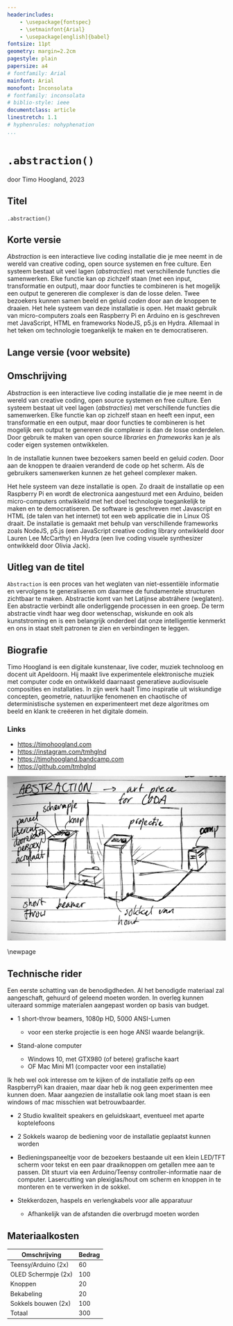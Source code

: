 ```yaml
---
headerincludes:
	- \usepackage{fontspec}
	- \setmainfont{Arial}
	- \usepackage[english]{babel}
fontsize: 11pt
geometry: margin=2.2cm
pagestyle: plain
papersize: a4
# fontfamily: Arial
mainfont: Arial
monofont: Inconsolata
# fontfamily: inconsolata
# biblio-style: ieee
documentclass: article
linestretch: 1.1
# hyphenrules: nohyphenation
...
```


# `.abstraction()`

door Timo Hoogland, 2023

## Titel

`.abstraction()`

## Korte versie

*Abstraction* is een interactieve live coding installatie die je mee neemt in de wereld van creative coding, open source systemen en free culture. Een systeem bestaat uit veel lagen (*abstracties*) met verschillende functies die samenwerken. Elke functie kan op zichzelf staan (met een input, transformatie en output), maar door functies te combineren is het mogelijk een output te genereren die complexer is dan de losse delen. Twee bezoekers kunnen samen beeld en geluid *coden* door aan de knoppen te draaien. Het hele systeem van deze installatie is open. Het maakt gebruik van micro-computers zoals een Raspberry Pi en Arduino en is geschreven met JavaScript, HTML en frameworks NodeJS, p5.js en Hydra. Allemaal in het teken om technologie toegankelijk te maken en te democratiseren.

## Lange versie (voor website)

## Omschrijving

<!-- Deze interactieve audiovisuele installatie geeft de bezoeker inzicht in de werkwijze van digitale systemen. Binnen een programma bestaan veel lagen (*abstracties*) met verschillende functies die samenwerken. Elke functie kan op zichzelf staan en heeft een input, een transformatie en een output, maar door functies te koppelen zorg je ervoor dat er een output ontstaat die complexer is dan de losse functies opzich aankunnen. In de installatie kunnen twee bezoekers een eigen functie kiezen door middel van een klein bedieningspaneel en de input van de functie veranderen. De output van deze losse functies is zowel zichtbaar via een projectie als ook hoorbaar, waarbij het beeld en geluid aan elkaar gekoppeld zijn en een gezamenlijke functie krijgen. Zodra de bezoekers verbinding zoeken door elkaar aan te raken zullen zij een nieuwe abstractie vormen en de functies samengevoegd worden tot een groter geheel. -->

*Abstraction* is een interactieve live coding installatie die je mee neemt in de wereld van creative coding, open source systemen en free culture. Een systeem bestaat uit veel lagen (*abstracties*) met verschillende functies die samenwerken. Elke functie kan op zichzelf staan en heeft een input, een transformatie en een output, maar door functies te combineren is het mogelijk een output te genereren die complexer is dan de losse onderdelen. Door gebruik te maken van open source *libraries* en *frameworks* kan je als coder eigen systemen ontwikkelen.

In de installatie kunnen twee bezoekers samen beeld en geluid *coden*. Door aan de knoppen te draaien veranderd de code op het scherm. Als de gebruikers samenwerken kunnen ze het geheel complexer maken. 

Het hele systeem van deze installatie is open. Zo draait de installatie op een Raspberry Pi en wordt de electronica aangestuurd met een Arduino, beiden micro-computers ontwikkeld met het doel technologie toegankelijk te maken en te democratiseren. De software is geschreven met Javascript en HTML (de talen van het internet) tot een web applicatie die in Linux OS draait. De installatie is gemaakt met behulp van verschillende frameworks zoals NodeJS, p5.js (een JavaScript creative coding library ontwikkeld door Lauren Lee McCarthy) en Hydra (een live coding visuele synthesizer ontwikkeld door Olivia Jack).

## Uitleg van de titel

`Abstraction` is een proces van het weglaten van niet-essentiële informatie en vervolgens te generaliseren om daarmee de fundamentele structuren zichtbaar te maken. Abstractie komt van het Latijnse abstráhere (weglaten). Een abstractie verbindt alle onderliggende processen in een groep. De term abstractie vindt haar weg door wetenschap, wiskunde en ook als kunststroming en is een belangrijk onderdeel dat onze intelligentie kenmerkt en ons in staat stelt patronen te zien en verbindingen te leggen.

## Biografie

Timo Hoogland is een digitale kunstenaar, live coder, muziek technoloog en docent uit Apeldoorn. Hij maakt live experimentele elektronische muziek met computer code en ontwikkeld daarnaast generatieve audiovisuele composities en installaties. In zijn werk haalt Timo inspiratie uit wiskundige concepten, geometrie, natuurlijke fenomenen en chaotische of deterministische systemen en experimenteert met deze algoritmes om beeld en klank te creëeren in het digitale domein.

### Links

- https://timohoogland.com
- https://instagram.com/tmhglnd
- https://timohoogland.bandcamp.com
- https://github.com/tmhglnd

![schets van de installatie](./sketch.jpg)

\newpage

## Technische rider

Een eerste schatting van de benodigdheden. Al het benodigde materiaal zal aangeschaft, gehuurd of geleend moeten worden. In overleg kunnen uiteraard sommige materialen aangepast worden op basis van budget.

- 1 short-throw beamers, 1080p HD, 5000 ANSI-Lumen 

	- voor een sterke projectie is een hoge ANSI waarde belangrijk.

- Stand-alone computer

	- Windows 10, met GTX980 (of betere) grafische kaart
	- OF Mac Mini M1 (compacter voor een installatie)

Ik heb wel ook interesse om te kijken of de installatie zelfs op een RaspberryPi kan draaien, maar daar heb ik nog geen experimenten mee kunnen doen. Maar aangezien de installatie ook lang moet staan is een windows of mac misschien wat betrouwbaarder.

- 2 Studio kwaliteit speakers en geluidskaart, eventueel met aparte koptelefoons

- 2 Sokkels waarop de bediening voor de installatie geplaatst kunnen worden

- Bedieningspaneeltje voor de bezoekers bestaande uit een klein LED/TFT scherm voor tekst en een paar draaiknoppen om getallen mee aan te passen. Dit stuurt via een Arduino/Teensy controller-informatie naar de computer. Lasercutting van plexiglas/hout om scherm en knoppen in te monteren en te verwerken in de sokkel.

- Stekkerdozen, haspels en verlengkabels voor alle apparatuur
	
	- Afhankelijk van de afstanden die overbrugd moeten worden

## Materiaalkosten

| Omschrijving | Bedrag |
| - | - |
| Teensy/Arduino (2x) | 60 |
| OLED Schermpje (2x) | 100 |
| Knoppen | 20 |
| Bekabeling | 20 |
| Sokkels bouwen (2x) | 100 |
| Totaal | 300 |
